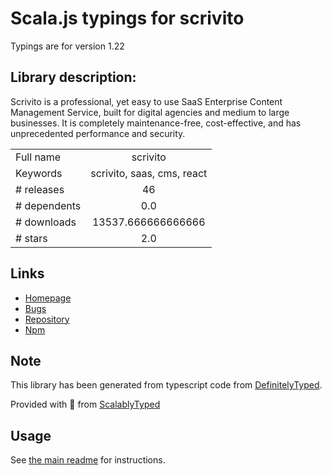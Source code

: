 
# Scala.js typings for scrivito

Typings are for version 1.22

## Library description:
Scrivito is a professional, yet easy to use SaaS Enterprise Content Management Service, built for digital agencies and medium to large businesses. It is completely maintenance-free, cost-effective, and has unprecedented performance and security.

|                    |                 |
| ------------------ | :-------------: |
| Full name          | scrivito |
| Keywords           | scrivito, saas, cms, react |
| # releases         | 46 |
| # dependents       | 0.0 |
| # downloads        | 13537.666666666666 |
| # stars            | 2.0 |

## Links
- [Homepage](https://scrivito.com)
- [Bugs](https://github.com/Scrivito/scrivito_sdk_js/issues)
- [Repository](https://github.com/Scrivito/scrivito_sdk_js)
- [Npm](https://www.npmjs.com/package/scrivito)
    


## Note
This library has been generated from typescript code from [DefinitelyTyped](https://definitelytyped.org).

Provided with :purple_heart: from [ScalablyTyped](https://github.com/oyvindberg/ScalablyTyped)

## Usage
See [the main readme](../../readme.md) for instructions.


